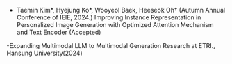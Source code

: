 - Taemin Kim*, Hyejung Ko*, Wooyeol Baek, Heeseok Oh† (Autumn Annual Conference of IEIE, 2024.) Improving Instance Representation in Personalized Image Generation with
Optimized Attention Mechanism and Text Encoder (Accepted)

-Expanding Multimodal LLM to Multimodal Generation Research at ETRI., Hansung University(2024)
